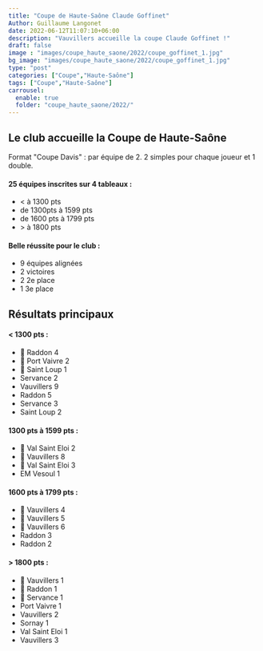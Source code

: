 ```yaml
---
title: "Coupe de Haute-Saône Claude Goffinet"
Author: Guillaume Langonet
date: 2022-06-12T11:07:10+06:00
description: "Vauvillers accueille la coupe Claude Goffinet !"
draft: false
image : "images/coupe_haute_saone/2022/coupe_goffinet_1.jpg"
bg_image: "images/coupe_haute_saone/2022/coupe_goffinet_1.jpg"
type: "post"
categories: ["Coupe","Haute-Saône"]
tags: ["Coupe","Haute-Saône"]
carrousel:
  enable: true
  folder: "coupe_haute_saone/2022/"
---
```


## Le club accueille la Coupe de Haute-Saône

Format "Coupe Davis" : par équipe de 2. 2 simples pour chaque joueur et 1 double.<br>
#### 25 équipes inscrites sur 4 tableaux : 
- < à 1300 pts
- de 1300pts à 1599 pts
- de 1600 pts à 1799 pts
- \> à 1800 pts


#### Belle réussite pour le club : 
- 9 équipes alignées
- 2 victoires
- 2 2e place
- 1 3e place


## Résultats principaux
#### < 1300 pts :
- 🥇 Raddon 4
- 🥈 Port Vaivre 2
- 🥉 Saint Loup 1
-  Servance 2
-  Vauvillers 9
-  Raddon 5
-  Servance 3
-  Saint Loup 2
#### 1300 pts à 1599 pts :
- 🥇 Val Saint Eloi 2
- 🥈 Vauvillers 8
- 🥉 Val Saint Eloi 3
-  EM Vesoul 1
#### 1600 pts à 1799 pts :
- 🥇 Vauvillers 4
- 🥈 Vauvillers 5
- 🥉 Vauvillers 6
-  Raddon 3
-  Raddon 2
#### > 1800 pts :
- 🥇 Vauvillers 1
- 🥈 Raddon 1
- 🥉 Servance 1
-  Port Vaivre 1
-  Vauvillers 2
-  Sornay 1
-  Val Saint Eloi 1
-  Vauvillers 3


